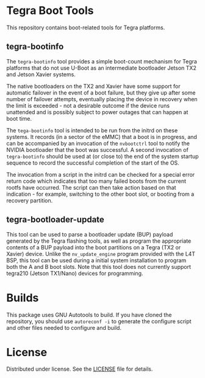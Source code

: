 # Tegra Boot Tools
This repository contains boot-related tools for Tegra platforms.

## tegra-bootinfo
The `tegra-bootinfo` tool provides a simple boot-count mechanism for
Tegra platforms that do not use U-Boot as an intermediate bootloader
Jetson TX2 and Jetson Xavier systems.

The native bootloaders on the TX2 and Xavier have some support for
automatic failover in the event of a boot failure, but they give up
after some number of failover attempts, eventually placing the device
in recovery when the limit is exceeded - not a desirable outcome
if the device runs unattended and is possibly subject to power outages
that can happen at boot time.

The `tega-bootinfo` tool is intended to be run from the initrd on
these systems. It records (in a sector of the eMMC) that a boot is
in progress, and can be accompanied by an invocation of the `nvbootctrl`
tool to notify the NVIDIA bootloader that the boot was successful.
A second invocation of `tegra-bootinfo` should be used at (or close to)
the end of the system startup sequence to record the successful completion
of the start of the OS.

The invocation from a script in the initrd can be checked for a special error
return code which indicates that too many failed boots from the current
rootfs have occurred.  The script can then take action based on that
indication - for example, switching to the other boot slot, or booting
from a recovery partition.

## tegra-bootloader-update
This tool can be used to parse a bootloader update (BUP) payload generated
by the Tegra flashing tools, as well as program the appropriate contents
of a BUP payload into the boot partitions on a Tegra (TX2 or Xavier) device.
Unlike the `nv_update_engine` program provided with the L4T BSP, this tool
can be used during a initial system installation to program both the A and B
boot slots. Note that this tool does not currently support tegra210 (Jetson
TX1/Nano) devices for programming.


# Builds
This package uses GNU Autotools to build.  If you have cloned the repository,
you should use `autoreconf -i` to generate the configure script and other
files needed to configure and build.

# License
Distributed under license. See the [LICENSE](LICENSE) file for details.
